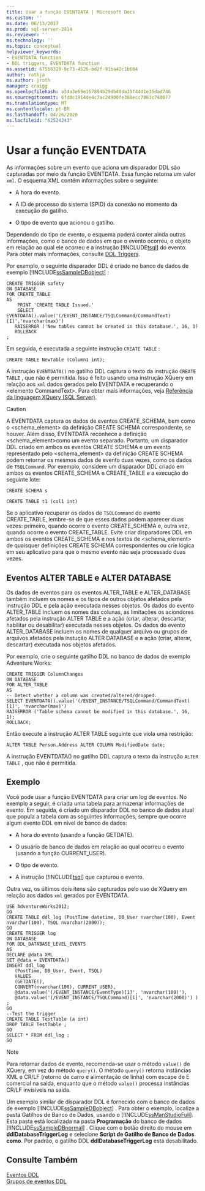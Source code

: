 ```yaml
---
title: Usar a função EVENTDATA | Microsoft Docs
ms.custom: ''
ms.date: 06/13/2017
ms.prod: sql-server-2014
ms.reviewer: ''
ms.technology: ''
ms.topic: conceptual
helpviewer_keywords:
- EVENTDATA function
- DDL triggers, EVENTDATA function
ms.assetid: 675b8320-9c73-4526-bd2f-91ba42c1b604
author: rothja
ms.author: jroth
manager: craigg
ms.openlocfilehash: a34a3e69e157894b29db48da19f44d1e35dad746
ms.sourcegitcommit: 6fd8c1914de4c7ac24900fe388ecc7883c740077
ms.translationtype: MT
ms.contentlocale: pt-BR
ms.lasthandoff: 04/26/2020
ms.locfileid: "62524243"
---
```

# <a name="use-the-eventdata-function"></a>Usar a função EVENTDATA
  As informações sobre um evento que aciona um disparador DDL são capturadas por meio da função EVENTDATA. Essa função retorna um valor `xml`. O esquema XML contém informações sobre o seguinte:  
  
-   A hora do evento.  
  
-   A ID de processo do sistema (SPID) da conexão no momento da execução do gatilho.  
  
-   O tipo de evento que acionou o gatilho.  
  
 Dependendo do tipo de evento, o esquema poderá conter ainda outras informações, como o banco de dados em que o evento ocorreu, o objeto em relação ao qual ele ocorreu e a instrução [!INCLUDE[tsql](../../includes/tsql-md.md)] do evento. Para obter mais informações, consulte [DDL Triggers](ddl-triggers.md).  
  
 Por exemplo, o seguinte disparador DDL é criado no banco de dados de exemplo [!INCLUDE[ssSampleDBobject](../../includes/sssampledbobject-md.md)] :  
  
```  
CREATE TRIGGER safety   
ON DATABASE   
FOR CREATE_TABLE   
AS   
    PRINT 'CREATE TABLE Issued.'  
    SELECT EVENTDATA().value('(/EVENT_INSTANCE/TSQLCommand/CommandText)[1]','nvarchar(max)')  
   RAISERROR ('New tables cannot be created in this database.', 16, 1)   
   ROLLBACK  
;  
```  
  
 Em seguida, é executada a seguinte instrução `CREATE TABLE` :  
  
 `CREATE TABLE NewTable (Column1 int);`  
  
 A instrução `EVENTDATA()` no gatilho DDL captura o texto da instrução `CREATE TABLE` , que não é permitida. Isso é feito usando uma instrução XQuery em relação aos `xml` dados gerados pelo EVENTDATA e recuperando o \<elemento CommandText>. Para obter mais informações, veja [Referência da linguagem XQuery &#40;SQL Server&#41;](/sql/xquery/xquery-language-reference-sql-server).  
  
> [!CAUTION]  
>  A EVENTDATA captura os dados de eventos CREATE_SCHEMA, bem como o <schema_element> da definição CREATE SCHEMA correspondente, se houver. Além disso, EVENTDATA reconhece a definição <schema_element>como um evento separado. Portanto, um disparador DDL criado em ambos os eventos CREATE SCHEMA e um evento representado pelo <schema_element> da definição CREATE SCHEMA podem retornar os mesmos dados de evento duas vezes, como os dados de `TSQLCommand`. Por exemplo, considere um disparador DDL criado em ambos os eventos CREATE_SCHEMA e CREATE_TABLE e a execução do seguinte lote:  
>   
>  `CREATE SCHEMA s`  
>   
>  `CREATE TABLE t1 (col1 int)`  
>   
>  Se o aplicativo recuperar os dados de `TSQLCommand` do evento CREATE_TABLE, lembre-se de que esses dados podem aparecer duas vezes: primeiro, quando ocorre o evento CREATE_SCHEMA e, outra vez, quando ocorre o evento CREATE_TABLE. Evite criar disparadores DDL em ambos os eventos CREATE_SCHEMA e nos textos de <schema_element> de quaisquer definições CREATE SCHEMA correspondentes ou crie lógica em seu aplicativo para que o mesmo evento não seja processado duas vezes.  
  
## <a name="alter-table-and-alter-database-events"></a>Eventos ALTER TABLE e ALTER DATABASE  
 Os dados de eventos para os eventos ALTER_TABLE e ALTER_DATABASE também incluem os nomes e os tipos de outros objetos afetados pela instrução DDL e pela ação executada nesses objetos. Os dados do evento ALTER_TABLE incluem os nomes das colunas, as limitações os aciondores afetados pela instrução ALTER TABLE e a ação (criar, alterar, descartar, habilitar ou desabilitar) executada nesses objetos. Os dados do evento ALTER_DATABASE incluem os nomes de qualquer arquivo ou grupos de arquivos afetados pela instução ALTER DATABASE e a ação (criar, alterar, descartar) executada nos objetos afetados.  
  
 Por exemplo, crie o seguinte gatilho DDL no banco de dados de exemplo Adventure Works:  
  
```  
CREATE TRIGGER ColumnChanges  
ON DATABASE   
FOR ALTER_TABLE  
AS  
-- Detect whether a column was created/altered/dropped.  
SELECT EVENTDATA().value('(/EVENT_INSTANCE/TSQLCommand/CommandText)[1]', 'nvarchar(max)')  
RAISERROR ('Table schema cannot be modified in this database.', 16, 1);  
ROLLBACK;  
```  
  
 Então execute a instrução ALTER TABLE seguinte que viola uma restrição:  
  
```  
ALTER TABLE Person.Address ALTER COLUMN ModifiedDate date;   
```  
  
 A instrução EVENTDATA() no gatilho DDL captura o texto da instrução `ALTER TABLE` , que não é permitida.  
  
## <a name="example"></a>Exemplo  
 Você pode usar a função EVENTDATA para criar um log de eventos. No exemplo a seguir, é criada uma tabela para armazenar informações de evento. Em seguida, é criado um disparador DDL no banco de dados atual que popula a tabela com as seguintes informações, sempre que ocorre algum evento DDL em nível de banco de dados:  
  
-   A hora do evento (usando a função GETDATE).  
  
-   O usuário de banco de dados em relação ao qual ocorreu o evento (usando a função CURRENT_USER).  
  
-   O tipo de evento.  
  
-   A instrução [!INCLUDE[tsql](../../includes/tsql-md.md)] que capturou o evento.  
  
 Outra vez, os últimos dois itens são capturados pelo uso de XQuery em relação aos dados `xml` gerados por EVENTDATA.  
  
```  
USE AdventureWorks2012;  
GO  
CREATE TABLE ddl_log (PostTime datetime, DB_User nvarchar(100), Event nvarchar(100), TSQL nvarchar(2000));  
GO  
CREATE TRIGGER log   
ON DATABASE   
FOR DDL_DATABASE_LEVEL_EVENTS   
AS  
DECLARE @data XML  
SET @data = EVENTDATA()  
INSERT ddl_log   
   (PostTime, DB_User, Event, TSQL)   
   VALUES   
   (GETDATE(),   
   CONVERT(nvarchar(100), CURRENT_USER),   
   @data.value('(/EVENT_INSTANCE/EventType)[1]', 'nvarchar(100)'),   
   @data.value('(/EVENT_INSTANCE/TSQLCommand)[1]', 'nvarchar(2000)') ) ;  
GO  
--Test the trigger  
CREATE TABLE TestTable (a int)  
DROP TABLE TestTable ;  
GO  
SELECT * FROM ddl_log ;  
GO  
```  
  
> [!NOTE]  
>  Para retornar dados de evento, recomenda-se usar o método `value()` de XQuery, em vez do método `query()`. O método `query()` retorna instâncias XML e CR/LF (retorno de carro e alimentação de linha) com escape de E comercial na saída, enquanto que o método `value()` processa instâncias CR/LF invisíveis na saída.  
  
 Um exemplo similar de disparador DDL é fornecido com o banco de dados de exemplo [!INCLUDE[ssSampleDBobject](../../includes/sssampledbobject-md.md)] . Para obter o exemplo, localize a pasta Gatilhos de Banco de Dados, usando o [!INCLUDE[ssManStudioFull](../../includes/ssmanstudiofull-md.md)]. Esta pasta está localizada na pasta **Programação** do banco de dados [!INCLUDE[ssSampleDBnormal](../../includes/sssampledbnormal-md.md)] . Clique com o botão direito do mouse em **ddlDatabaseTriggerLog** e selecione **Script de Gatilho de Banco de Dados como**. Por padrão, o gatilho DDL **ddlDatabaseTriggerLog** está desabilitado.  
  
## <a name="see-also"></a>Consulte Também  
 [Eventos DDL](../triggers/ddl-events.md)   
 [Grupos de eventos DDL](../triggers/ddl-event-groups.md)  
  
  
